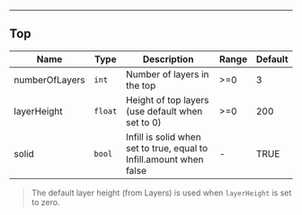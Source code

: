 ---
## Top
| Name | Type | Description | Range | Default |
| ----- | -----| ------------| ------| --------|
| numberOfLayers | <code>int</code>| Number of layers in the top | >=0 | 3 |
| layerHeight | <code>float</code>| Height of top layers (use default when set to 0) | >=0 | 200 |
| solid | <code>bool </code>| Infill is solid when set to true, equal to Infill.amount when false | - | TRUE |

> The default layer height (from Layers) is used when `layerHeight` is set to zero.
